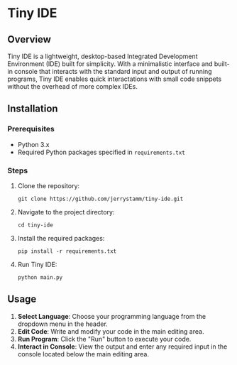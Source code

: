 # Tiny IDE

## Overview
Tiny IDE is a lightweight, desktop-based Integrated Development Environment (IDE) built for simplicity. With a minimalistic interface and built-in console that interacts with the standard input and output of running programs, Tiny IDE enables quick interactations with small code snippets without the overhead of more complex IDEs.


## Installation

### Prerequisites
- Python 3.x
- Required Python packages specified in `requirements.txt`

### Steps
1. Clone the repository:
   ```
   git clone https://github.com/jerrystamm/tiny-ide.git
   ```
2. Navigate to the project directory:
    ```
    cd tiny-ide
    ```
3. Install the required packages:
    ```
    pip install -r requirements.txt
    ```
4. Run Tiny IDE:
    ```
    python main.py
    ```
    
## Usage
1. **Select Language**: Choose your programming language from the dropdown menu in the header.
2. **Edit Code**: Write and modify your code in the main editing area.
3. **Run Program**: Click the "Run" button to execute your code.
4. **Interact in Console**: View the output and enter any required input in the console located below the main editing area.
